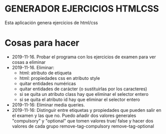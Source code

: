 # GENERADOR EJERCICIOS HTMLCSS

Esta aplicación genera ejercicios de html/css


# Cosas para hacer
* 2019-11-16. Probar el programa con los ejercicios de examen para ver cosas a eliminar
* 2019-11-16. Eliminar:
    * html: atributo de etiqueta
    * html: propiedades css en atributo style
    * quitar entidades numéricas
    * quitar entidades de carácter (o sustituirlas por los caracteres)
    * si se quita un atributo class hay que eliminar el selector entero
    * si se quita el atributo id hay que eliminar el selector entero
* 2019-11-16: Eliminar media queries.
* 2019-11-16: Distinguir entre etiquetas y propiedades que pueden salir en el examen y las que no. Puedo añadir dos valores generales "compulsory" y "optional" que tomen valores true/ false y hacer dos valores de cada grupo remove-tag-compulsory remove-tag-optional

